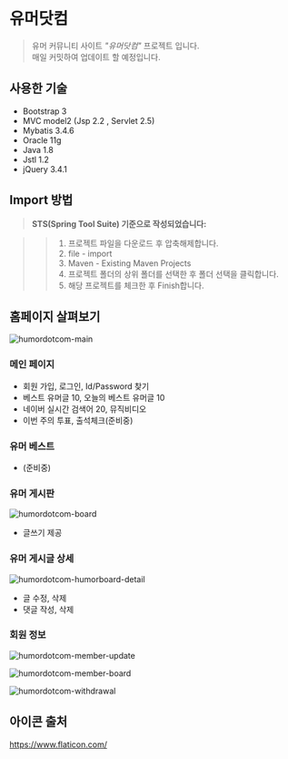 
# 유머닷컴



>유머 커뮤니티 사이트 _"유머닷컴"_ 프로젝트 입니다.  
>매일 커밋하여 업데이트 할 예정입니다.






사용한 기술
---------------------
- Bootstrap 3
- MVC model2 (Jsp 2.2 , Servlet 2.5)
- Mybatis 3.4.6 
- Oracle 11g
- Java 1.8
- Jstl 1.2
- jQuery 3.4.1




Import 방법
---------------------
> **STS(Spring Tool Suite) 기준으로 작성되었습니다:**

>>1. 프로젝트 파일을 다운로드 후 압축해제합니다.
>>2. file - import
>>2. Maven - Existing Maven Projects
>>3. 프로젝트 폴더의 상위 폴더를 선택한 후 폴더 선택을 클릭합니다.
>>4. 해당 프로젝트를 체크한 후 Finish합니다.




홈페이지 살펴보기
---------------------
![humordotcom-main](https://user-images.githubusercontent.com/40911953/71059890-6b334a80-21a7-11ea-924a-dc5fdd3ea088.png)
### 메인 페이지
- 회원 가입, 로그인, Id/Password 찾기
- 베스트 유머글 10, 오늘의 베스트 유머글 10
- 네이버 실시간 검색어 20, 뮤직비디오
- 이번 주의 투표, 출석체크(준비중)



 
### 유머 베스트
- (준비중)




### 유머 게시판
![humordotcom-board](https://user-images.githubusercontent.com/40911953/71102175-5da7b000-21fb-11ea-8db0-dd1405dccbe2.png)
- 글쓰기 제공




### 유머 게시글 상세
![humordotcom-humorboard-detail](https://user-images.githubusercontent.com/40911953/71061008-615f1680-21aa-11ea-9b2c-76c2994b6019.png)
 
- 글 수정, 삭제
- 댓글 작성, 삭제




### 회원 정보
![humordotcom-member-update](https://user-images.githubusercontent.com/40911953/71061476-72f4ee00-21ab-11ea-8516-1572a49c8a97.png)




![humordotcom-member-board](https://user-images.githubusercontent.com/40911953/71061739-13e3a900-21ac-11ea-9b04-96102a783a10.png)




![humordotcom-withdrawal](https://user-images.githubusercontent.com/40911953/71062014-c9aef780-21ac-11ea-98a2-6b44457264e2.png)





아이콘 출처
---------------------
https://www.flaticon.com/